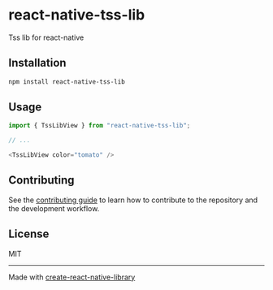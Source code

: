 # react-native-tss-lib

Tss lib for react-native

## Installation

```sh
npm install react-native-tss-lib
```

## Usage

```js
import { TssLibView } from "react-native-tss-lib";

// ...

<TssLibView color="tomato" />
```

## Contributing

See the [contributing guide](CONTRIBUTING.md) to learn how to contribute to the repository and the development workflow.

## License

MIT

---

Made with [create-react-native-library](https://github.com/callstack/react-native-builder-bob)

